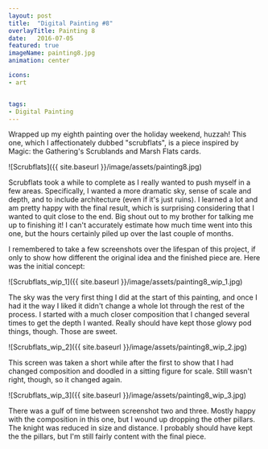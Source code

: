 ```yaml
---
layout: post
title:  "Digital Painting #8"
overlayTitle: Painting 8
date:   2016-07-05
featured: true
imageName: painting8.jpg
animation: center

icons:
- art


tags:
- Digital Painting
---
```


<span class="dropcap">W</span>rapped up my eighth painting over the holiday weekend, huzzah! This one, which I affectionately dubbed "scrubflats", is a piece inspired by Magic: the Gathering's Scrublands and Marsh Flats cards. 

![Scrubflats]({{ site.baseurl }}/image/assets/painting8.jpg)

Scrubflats took a while to complete as I really wanted to push myself in a few areas. Specifically, I wanted a more dramatic sky, sense of scale and depth, and to include architecture (even if it's just ruins). I learned a lot and am pretty happy with the final result, which is surprising considering that I wanted to quit close to the end. Big shout out to my brother for talking me up to finishing it! I can't accurately estimate how much time went into this one, but the hours certainly piled up over the last couple of months. 

I remembered to take a few screenshots over the lifespan of this project, if only to show how different the original idea and the finished piece are. Here was the initial concept:

![Scrubflats_wip_1]({{ site.baseurl }}/image/assets/painting8_wip_1.jpg)

The sky was the very first thing I did at the start of this painting, and once I had it the way I liked it didn't change a whole lot through the rest of the process. I started with a much closer composition that I changed several times to get the depth I wanted. Really should have kept those glowy pod things, though. Those are sweet.


![Scrubflats_wip_2]({{ site.baseurl }}/image/assets/painting8_wip_2.jpg)

This screen was taken a short while after the first to show that I had changed composition and doodled in a sitting figure for scale. Still wasn't right, though, so it changed again.


![Scrubflats_wip_3]({{ site.baseurl }}/image/assets/painting8_wip_3.jpg)

There was a gulf of time between screenshot two and three. Mostly happy with the composition in this one, but I wound up dropping the other pillars. The knight was reduced in size and distance. I probably should have kept the the pillars, but I'm still fairly content with the final piece.
